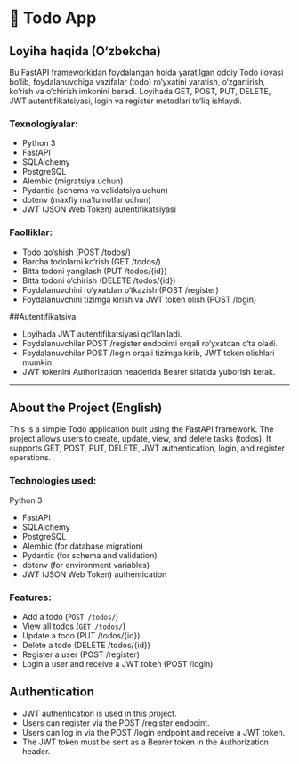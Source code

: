 # 📝 Todo App

## Loyiha haqida (O‘zbekcha)

Bu FastAPI frameworkidan foydalangan holda yaratilgan oddiy Todo ilovasi bo‘lib, foydalanuvchiga vazifalar (todo) ro‘yxatini yaratish, o‘zgartirish, ko‘rish va o‘chirish imkonini beradi. Loyihada GET, POST, PUT, DELETE, JWT autentifikatsiyasi, login va register metodlari to‘liq ishlaydi.

### Texnologiyalar:
- Python 3
- FastAPI
- SQLAlchemy
- PostgreSQL
- Alembic (migratsiya uchun)
- Pydantic (schema va validatsiya uchun)
- dotenv (maxfiy ma'lumotlar uchun)
- JWT (JSON Web Token) autentifikatsiyasi

### Faolliklar:
- Todo qo‘shish (POST /todos/)
- Barcha todolarni ko‘rish (GET /todos/)
- Bitta todoni yangilash (PUT /todos/{id})
- Bitta todoni o‘chirish (DELETE /todos/{id})
- Foydalanuvchini ro‘yxatdan o‘tkazish (POST /register)
- Foydalanuvchini tizimga kirish va JWT token olish (POST /login)

##Autentifikatsiya
- Loyihada JWT autentifikatsiyasi qo‘llaniladi.
- Foydalanuvchilar POST /register endpointi orqali ro‘yxatdan o‘ta oladi.
- Foydalanuvchilar POST /login orqali tizimga kirib, JWT token olishlari mumkin.
- JWT tokenini Authorization headerida Bearer sifatida yuborish kerak.
---

## About the Project (English)

This is a simple Todo application built using the FastAPI framework. The project allows users to create, update, view, and delete tasks (todos). It supports GET, POST, PUT, DELETE, JWT authentication, login, and register operations.

### Technologies used:
Python 3

- FastAPI
- SQLAlchemy
- PostgreSQL
- Alembic (for database migration)
- Pydantic (for schema and validation)
- dotenv (for environment variables)
- JWT (JSON Web Token) authentication

### Features:
- Add a todo (`POST /todos/`)
- View all todos (`GET /todos/`)
- Update a todo (PUT /todos/{id})
- Delete a todo (DELETE /todos/{id})
- Register a user (POST /register)
- Login a user and receive a JWT token (POST /login)


## Authentication

- JWT authentication is used in this project.
- Users can register via the POST /register endpoint.
- Users can log in via the POST /login endpoint and receive a JWT token.
- The JWT token must be sent as a Bearer token in the Authorization header.




